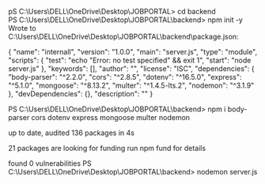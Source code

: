 pS C:\Users\DELL\OneDrive\Desktop\JOBPORTAL> cd backend  
PS C:\Users\DELL\OneDrive\Desktop\JOBPORTAL\backend> npm init -y
Wrote to C:\Users\DELL\OneDrive\Desktop\JOBPORTAL\backend\package.json:

{
  "name": "internall",
  "version": "1.0.0",
  "main": "server.js",
  "type": "module",
  "scripts": {
    "test": "echo \"Error: no test specified\" && exit 1",
    "start": "node server.js"
  },
  "keywords": [],
  "author": "",
  "license": "ISC",
  "dependencies": {
    "body-parser": "^2.2.0",
    "cors": "^2.8.5",
    "dotenv": "^16.5.0",
    "express": "^5.1.0",
    "mongoose": "^8.13.2",
    "multer": "^1.4.5-lts.2",
    "nodemon": "^3.1.9"
  },
  "devDependencies": {},
  "description": ""
}



PS C:\Users\DELL\OneDrive\Desktop\JOBPORTAL\backend> npm i body-parser cors dotenv express mongoose multer nodemon

up to date, audited 136 packages in 4s

21 packages are looking for funding
  run npm fund for details

found 0 vulnerabilities
PS C:\Users\DELL\OneDrive\Desktop\JOBPORTAL\backend> nodemon server.js